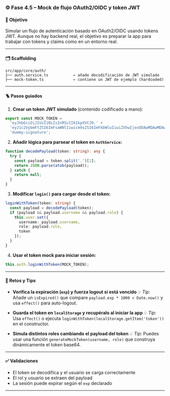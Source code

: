 ### ⚙️ Fase 4.5 – Mock de flujo OAuth2/OIDC y token JWT

#### 🎯 Objetivo

Simular un flujo de autenticación basado en OAuth2/OIDC usando tokens JWT. Aunque no hay backend real, el objetivo es preparar la app para trabajar con tokens y claims como en un entorno real.

---

#### 🗂️ Scaffolding

```
src/app/core/auth/
├── auth.service.ts           ← añade decodificación de JWT simulado
├── mock-token.ts             ← contiene un JWT de ejemplo (hardcoded)
```

---

#### 🪜 Pasos guiados

1. **Crear un token JWT simulado** (contenido codificado a mano):

```ts
export const MOCK_TOKEN = 
  'eyJhbGciOiJIUzI1NiIsInR5cCI6IkpXVCJ9.' +
  'eyJ1c2VybmFtZSI6ImFsaWNlIiwicm9sZSI6ImFkbWluIiwiZXhwIjoxODAwMDAwMDAwfQ.' +
  'dummy-signature';
```

2. **Añadir lógica para parsear el token en `AuthService`:**

```ts
function decodePayload(token: string): any {
  try {
    const payload = token.split('.')[1];
    return JSON.parse(atob(payload));
  } catch {
    return null;
  }
}
```

3. **Modificar `login()` para cargar desde el token:**

```ts
loginWithToken(token: string) {
  const payload = decodePayload(token);
  if (payload && payload.username && payload.role) {
    this.user.set({
      username: payload.username,
      role: payload.role,
      token
    });
  }
}
```

4. **Usar el token mock para iniciar sesión:**

```ts
this.auth.loginWithToken(MOCK_TOKEN);
```

---

#### 🎯 Retos y Tips

* **Verifica la expiración (`exp`) y fuerza logout si está vencido**
  💡 *Tip:* Añade un `isExpired()` que compare `payload.exp * 1000 < Date.now()` y usa `effect()` para auto-logout.

* **Guarda el token en `localStorage` y recupéralo al iniciar la app**
  💡 *Tip:* Usa `effect()` o ejecuta `loginWithToken(localStorage.getItem('token'))` en el constructor.

* **Simula distintos roles cambiando el payload del token**
  💡 *Tip:* Puedes usar una función `generateMockToken(username, role)` que construya dinámicamente el token base64.

---

#### ✅ Validaciones

* El token se decodifica y el usuario se carga correctamente
* El rol y usuario se extraen del payload
* La sesión puede expirar según el `exp` declarado

---
